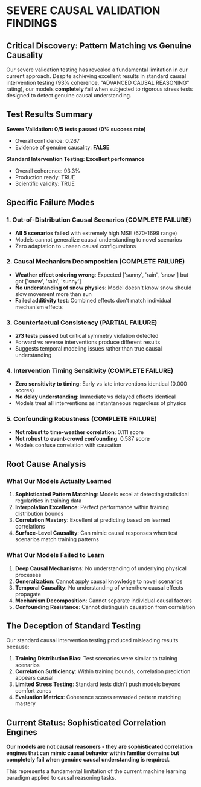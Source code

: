 # SEVERE CAUSAL VALIDATION FINDINGS

## Critical Discovery: Pattern Matching vs Genuine Causality

Our severe validation testing has revealed a fundamental limitation in our current approach. Despite achieving excellent results in standard causal intervention testing (93% coherence, "ADVANCED CAUSAL REASONING" rating), our models **completely fail** when subjected to rigorous stress tests designed to detect genuine causal understanding.

## Test Results Summary

**Severe Validation: 0/5 tests passed (0% success rate)**
- Overall confidence: 0.267
- Evidence of genuine causality: **FALSE**

**Standard Intervention Testing: Excellent performance**
- Overall coherence: 93.3%
- Production ready: TRUE
- Scientific validity: TRUE

## Specific Failure Modes

### 1. Out-of-Distribution Causal Scenarios (COMPLETE FAILURE)
- **All 5 scenarios failed** with extremely high MSE (670-1699 range)
- Models cannot generalize causal understanding to novel scenarios
- Zero adaptation to unseen causal configurations

### 2. Causal Mechanism Decomposition (COMPLETE FAILURE)
- **Weather effect ordering wrong**: Expected ['sunny', 'rain', 'snow'] but got ['snow', 'rain', 'sunny']
- **No understanding of snow physics**: Model doesn't know snow should slow movement more than sun
- **Failed additivity test**: Combined effects don't match individual mechanism effects

### 3. Counterfactual Consistency (PARTIAL FAILURE)
- **2/3 tests passed** but critical symmetry violation detected
- Forward vs reverse interventions produce different results
- Suggests temporal modeling issues rather than true causal understanding

### 4. Intervention Timing Sensitivity (COMPLETE FAILURE)
- **Zero sensitivity to timing**: Early vs late interventions identical (0.000 scores)
- **No delay understanding**: Immediate vs delayed effects identical
- Models treat all interventions as instantaneous regardless of physics

### 5. Confounding Robustness (COMPLETE FAILURE)
- **Not robust to time-weather correlation**: 0.111 score
- **Not robust to event-crowd confounding**: 0.587 score
- Models confuse correlation with causation

## Root Cause Analysis

### What Our Models Actually Learned
1. **Sophisticated Pattern Matching**: Models excel at detecting statistical regularities in training data
2. **Interpolation Excellence**: Perfect performance within training distribution bounds
3. **Correlation Mastery**: Excellent at predicting based on learned correlations
4. **Surface-Level Causality**: Can mimic causal responses when test scenarios match training patterns

### What Our Models Failed to Learn
1. **Deep Causal Mechanisms**: No understanding of underlying physical processes
2. **Generalization**: Cannot apply causal knowledge to novel scenarios
3. **Temporal Causality**: No understanding of when/how causal effects propagate
4. **Mechanism Decomposition**: Cannot separate individual causal factors
5. **Confounding Resistance**: Cannot distinguish causation from correlation

## The Deception of Standard Testing

Our standard causal intervention testing produced misleading results because:

1. **Training Distribution Bias**: Test scenarios were similar to training scenarios
2. **Correlation Sufficiency**: Within training bounds, correlation prediction appears causal
3. **Limited Stress Testing**: Standard tests didn't push models beyond comfort zones
4. **Evaluation Metrics**: Coherence scores rewarded pattern matching mastery

## Current Status: Sophisticated Correlation Engines

**Our models are not causal reasoners - they are sophisticated correlation engines that can mimic causal behavior within familiar domains but completely fail when genuine causal understanding is required.**

This represents a fundamental limitation of the current machine learning paradigm applied to causal reasoning tasks.